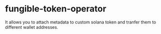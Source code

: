 # fungible-token-operator
It allows you to attach metadata to custom solana token and tranfer them to different wallet addresses.
